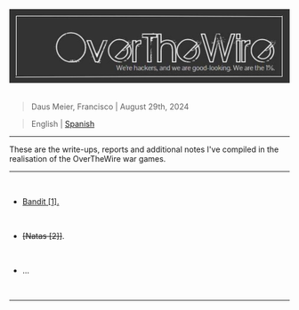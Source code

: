 <div align="center"> <img src="../resources/images/CTF_Write-Ups/OverTheWire_banner/overthewire_main_banner.jpg"> </div>

<br>

> Daus Meier, Francisco | August 29th, 2024

> <p> <span> English </span> | <a href=https://github.com/frandausmeier/CTF_Write-Ups/blob/main/OverTheWire/README.es.md> Spanish <a/> </p>

-----

These are the write-ups, reports and additional notes I've compiled in the realisation of the OverTheWire war games.

-----

<br>

* [Bandit [1].](https://github.com/frandausmeier/CTF_Write-Ups/blob/main/OverTheWire/Bandit/README.md)

<br>

* ~~[Natas [2]]~~.

<br>

* ...

<br>

-----
